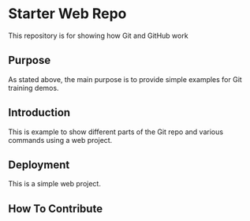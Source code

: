 # Starter Web Repo

This repository is for showing how Git and GitHub work

## Purpose

As stated above, the main purpose is to provide simple examples for Git training demos.

## Introduction

This is example to show different parts of the Git repo and various commands using a web project.

## Deployment

This is a simple web project.

## How To Contribute